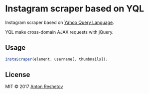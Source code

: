 # Instagram scraper based on YQL

Instagram scraper based on [Yahoo Query Language](https://developer.yahoo.com/yql/).

YQL make cross-domain AJAX requests with jQuery.

## Usage

```javascript
instaScraper(element, username[, thumbnails]);
```
## License
MIT © 2017 [Anton Reshetov](http://web.antonreshetov.com)